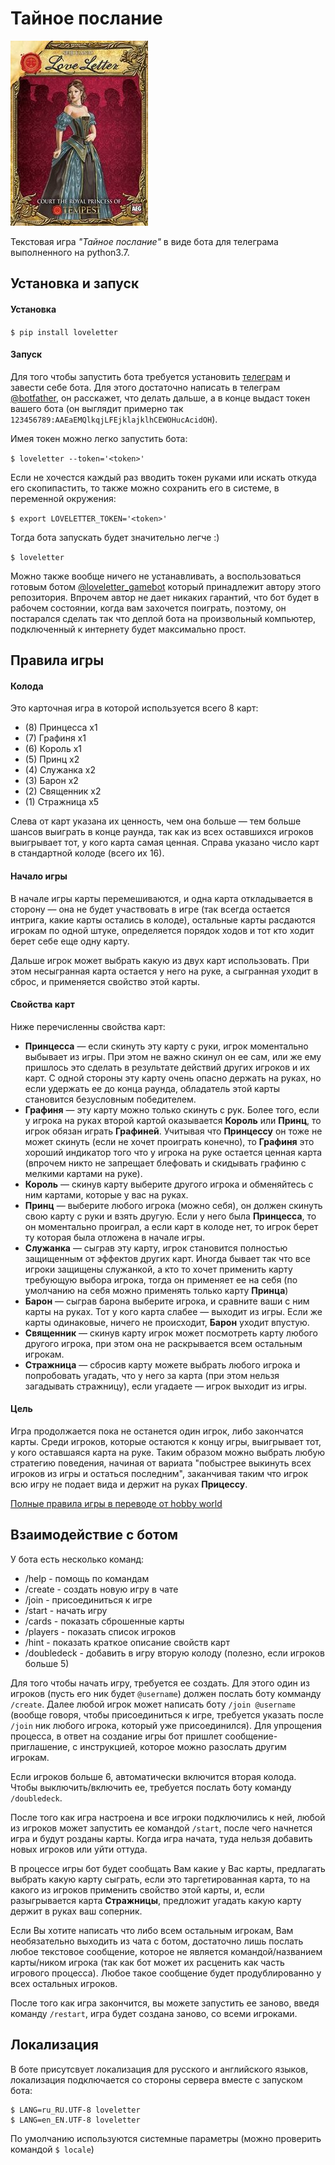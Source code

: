 # Тайное послание

![](images/LoveLetter.jpg)

Текстовая игра _"Тайное послание"_ в виде бота для телеграма выполненного на python3.7.

## Установка и запуск
#### Установка

```$ pip install loveletter```

#### Запуск

Для того чтобы запустить бота требуется установить [телеграм](https://telegram.org/) и завести себе бота. Для этого достаточно написать в телеграм [@botfather](https://t.me/BotFather), он расскажет, что делать дальше, а в конце выдаст токен вашего бота (он выглядит примерно так `123456789:AAEaEMQlkqjLFEjklajklhCEWOHucAcidOH`).

Имея токен можно легко запустить бота:

```$ loveletter --token='<token>'```

Если не хочестся каждый раз вводить токен руками или искать откуда его скопипастить, то также можно сохранить его в системе, в переменной окружения:

```$ export LOVELETTER_TOKEN='<token>'```

Тогда бота запускать будет значительно легче :)

```$ loveletter```

Можно также вообще ничего не устанавливать, а воспользоваться готовым ботом [@loveletter_gamebot](https://t.me/loveletter_gamebot) который принадлежит автору этого репозитория. Впрочем автор не дает никаких гарантий, что бот будет в рабочем состоянии, когда вам захочется поиграть, поэтому, он постарался сделать так что деплой бота на произвольный компьютер, подключенный к интернету будет максимально прост.

## Правила игры

#### Колода
Это карточная игра в которой используется всего 8 карт:
* (8) Принцесса x1
* (7) Графиня x1
* (6) Король x1
* (5) Принц x2
* (4) Служанка x2
* (3) Барон x2
* (2) Священник x2
* (1) Стражница x5

Слева от карт указана их ценность, чем она больше &mdash;
тем больше шансов выиграть в конце раунда, так как из всех оставшихся игроков выигрывает тот,
у кого карта самая ценная. 
Справа указано число карт в стандартной колоде (всего их 16).

#### Начало игры
В начале игры карты перемешиваются,
и одна карта откладывается в сторону &mdash; 
она не будет участвовать в игре 
(так всегда остается интрига, какие карты остались в колоде), 
остальные карты расдаются игрокам по одной штуке, 
определяется порядок ходов и тот кто ходит берет себе еще одну карту.

Дальше игрок может выбрать какую из двух карт использовать. 
При этом несыгранная карта остается у него на руке, 
а сыгранная уходит в сброс, и применяется свойство этой карты.

#### Свойства карт
Ниже перечисленны свойства карт:
* **Принцесса** &mdash; если скинуть эту карту с руки, игрок моментально выбывает из игры.
При этом не важно скинул он ее сам, или же ему пришлось это сделать в результате действий
других игроков и их карт. С одной стороны эту карту очень опасно держать на руках, но если
удержать ее до конца раунда, обладатель этой карты становится безусловным победителем.
* **Графиня** &mdash; эту карту можно только скинуть с рук. Более того, если у игрока на руках второй картой 
оказывается **Король** или **Принц**, то игрок обязан играть **Графиней**. Учитывая что **Принцессу** он тоже не может скинуть
(если не хочет проиграть конечно), то **Графиня** это хороший индикатор того что у игрока на руке остается ценная карта (впрочем никто не запрещает блефовать и скидывать графиню с мелкими картами на руке).
* **Король** &mdash; скинув карту выберите другого игрока и обменяйтесь с ним картами, которые у вас на руках.
* **Принц** &mdash; выберите любого игрока (можно себя), он должен скинуть свою карту с руки и взять другую. Если у него была **Принцесса**, то он моментально проиграл, а если карт в колоде нет, то игрок берет ту которая была отложена в начале игры.
* **Служанка** &mdash; сыграв эту карту, игрок становится полностью защищенным от эффектов других карт. Иногда бывает так что все игроки защищены служанкой, а кто то хочет применить карту требующую выбора игрока, тогда он применяет ее на себя (по умолчанию на себя можно применять только карту **Принца**)
* **Барон** &mdash; сыграв барона выберите игрока, и сравните ваши с ним карты на руках. Тот у кого карта слабее &mdash; выходит из игры. Если же карты одинаковые, ничего не происходит, **Барон** уходит впустую.
* **Священник** &mdash; скинув карту игрок может посмотреть карту любого другого игрока, при этом она не раскрывается всем остальным игрокам.
* **Стражница** &mdash; сбросив карту можете выбрать любого игрока и попробовать угадать, что у него за карта (при этом нельзя загадывать стражницу), если угадаете &mdash; игрок выходит из игры.

#### Цель
Игра продолжается пока не останется один игрок, либо закончатся карты.
Среди игроков, которые остаются к концу игры, выигрывает тот, у кого оставшаяся карта на руке.
Таким образом можно выбрать любую стратегию поведения, начиная от вариата "побыстрее выкинуть всех игроков из игры и остаться последним", заканчивая таким что игрок всю игру не подает вида и держит на руках **Прицессу**.

[Полные правила игры в переводе от hobby world](https://hobbyworld.ru/download/rules/ll_rules.pdf)

## Взаимодействие с ботом
У бота есть несколько команд:
* /help - помощь по командам
* /create - создать новую игру в чате
* /join - присоединиться к игре
* /start - начать игру
* /cards - показать сброшенные карты
* /players - показать список игроков
* /hint - показать краткое описание свойств карт
* /doubledeck - добавить в игру вторую колоду (полезно, если игроков больше 5)

Для того чтобы начать игру, требуется ее создать. Для этого один из игроков (пусть его ник будет `@username`) должен послать боту комманду `/create`. Далее любой игрок может написать боту `/join @username` (вообще говоря, чтобы присоединиться к игре, требуется указать после `/join` ник любого игрока, который уже присоединился). Для упрощения процесса, в ответ на создание игры бот пришлет сообщение-приглашение, с инструкцией, которое можно разослать другим игрокам.

Если игроков больше 6, автоматически включится вторая колода. Чтобы выключить/включить ее, требуется послать боту команду `/doubledeck`.

После того как игра настроена и все игроки подключились к ней, любой из игроков может запустить ее командой `/start`, после чего начнется игра и будут розданы карты. Когда игра начата, туда нельзя добавить новых игроков или уйти оттуда.

В процессе игры бот будет сообщать Вам какие у Вас карты, предлагать выбрать какую карту сыграть, если это таргетированная карта, то на какого из игроков применить свойство этой карты, и, если разыгрывается карта **Стражницы**, предложит угадать какую карту держит в руках ваш соперник.

Если Вы хотите написать что либо всем остальным игрокам, Вам необязательно выходить из чата с ботом, достаточно лишь послать любое текстовое сообщение, которое не является командой/названием карты/ником игрока (так как бот может их расценить как часть игрового процесса). Любое такое сообщение будет продублированно у всех остальных игроков.

После того как игра закончится, вы можете запустить ее заново, введя команду `/restart`, игра будет создана заново, со всеми игроками.

## Локализация

В боте присутсвует локализация для русского и английского языков, локализация подключается со стороны сервера вместе с запуском бота:
```
$ LANG=ru_RU.UTF-8 loveletter
$ LANG=en_EN.UTF-8 loveletter
```
По умолчанию используются системные параметры (можно проверить командой `$ locale`)

